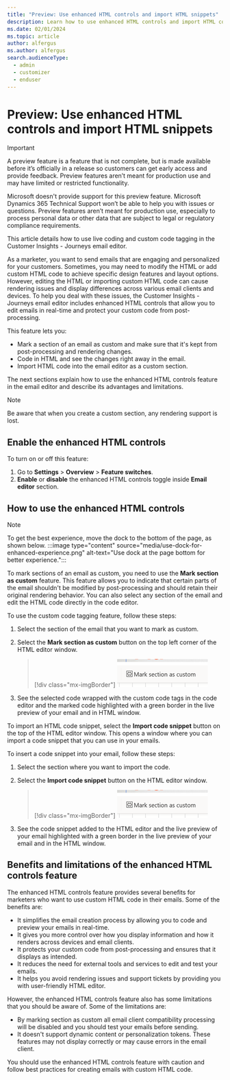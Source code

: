 ```yaml
---
title: "Preview: Use enhanced HTML controls and import HTML snippets"
description: Learn how to use enhanced HTML controls and import HTML code snippets into the email editor in Dynamics 365 Customer Insights - Journeys.
ms.date: 02/01/2024
ms.topic: article
author: alfergus
ms.author: alfergus
search.audienceType: 
  - admin
  - customizer
  - enduser
---
```


# Preview: Use enhanced HTML controls and import HTML snippets

> [!IMPORTANT]
> A preview feature is a feature that is not complete, but is made available before it’s officially in a release so customers can get early access and provide feedback. Preview features aren’t meant for production use and may have limited or restricted functionality.
>
> Microsoft doesn't provide support for this preview feature. Microsoft Dynamics 365 Technical Support won’t be able to help you with issues or questions. Preview features aren’t meant for production use, especially to process personal data or other data that are subject to legal or regulatory compliance requirements.

This article details how to use live coding and custom code tagging in the Customer Insights - Journeys email editor.

As a marketer, you want to send emails that are engaging and personalized for your customers. Sometimes, you may need to modify the HTML or add custom HTML code to achieve specific design features and layout options. However, editing the HTML or importing custom HTML code can cause rendering issues and display differences across various email clients and devices. To help you deal with these issues, the Customer Insights - Journeys email editor includes enhanced HTML controls that allow you to edit emails in real-time and protect your custom code from post-processing.

This feature lets you:
- Mark a section of an email as custom and make sure that it's kept from post-processing and rendering changes.
- Code in HTML and see the changes right away in the email.
- Import HTML code into the email editor as a custom section.

The next sections explain how to use the enhanced HTML controls feature in the email editor and describe its advantages and limitations.

> [!NOTE]
> Be aware that when you create a custom section, any rendering support is lost.

## Enable the enhanced HTML controls

To turn on or off this feature:
1. Go to **Settings** > **Overview** > **Feature switches**.
1. **Enable** or **disable** the enhanced HTML controls toggle inside **Email editor** section.

## How to use the enhanced HTML controls

> [!NOTE]
> To get the best experience, move the dock to the bottom of the page, as shown below.
> :::image type="content" source="media/use-dock-for-enhanced-experience.png" alt-text="Use dock at the page bottom for better experience.":::

To mark sections of an email as custom, you need to use the **Mark section as custom** feature. This feature allows you to indicate that certain parts of the email shouldn't be modified by post-processing and should retain their original rendering behavior. You can also select any section of the email and edit the HTML code directly in the code editor.

To use the custom code tagging feature, follow these steps:
1. Select the section of the email that you want to mark as custom.
1. Select the **Mark section as custom** button on the top left corner of the HTML editor window.

    > [!div class="mx-imgBorder"]
    > ![Screenshot of custom code tagging feature](media/custom-code-tagging.png "Screenshot of custom code tagging feature")

1. See the selected code wrapped with the custom code tags in the code editor and the marked code highlighted with a green border in the live preview of your email and in HTML window.

To import an HTML code snippet, select the **Import code snippet** button on the top of the HTML editor window. This opens a window where you can import a code snippet that you can use in your emails. 

To insert a code snippet into your email, follow these steps:
1. Select the section where you want to import the code. 
1. Select the **Import code snippet** button on the HTML editor window.

    > [!div class="mx-imgBorder"]
    > ![Screenshot of importing your own code feature](media/custom-code-tagging.png "Screenshot of importing your own code feature")

1. See the code snippet added to the HTML editor and the live preview of your email highlighted with a green border in the live preview of your email and in the HTML window.

## Benefits and limitations of the enhanced HTML controls feature

The enhanced HTML controls feature provides several benefits for marketers who want to use custom HTML code in their emails. Some of the benefits are:

- It simplifies the email creation process by allowing you to code and preview your emails in real-time.
- It gives you more control over how you display information and how it renders across devices and email clients.
- It protects your custom code from post-processing and ensures that it displays as intended.
- It reduces the need for external tools and services to edit and test your emails.
- It helps you avoid rendering issues and support tickets by providing you with user-friendly HTML editor.

However, the enhanced HTML controls feature also has some limitations that you should be aware of. Some of the limitations are:

- By marking section as custom all email client compatibility processing will be disabled and you should test your emails before sending.
- It doesn't support dynamic content or personalization tokens. These features may not display correctly or may cause errors in the email client.

You should use the enhanced HTML controls feature with caution and follow best practices for creating emails with custom HTML code.